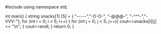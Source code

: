 #include <iostream>
 using namespace std;
 
  int main()
{
	string snacks[1] [5] = 
	    { "-----","-O-O-", "-@@@-", "-^^^-","-VVV-"};
	    for (int i = 0; i < 5; i++)
	    {
	        for (int j = 0; j < 5; j++){
	            cout<<snacks[i][j]<< "\n";
	        }
	        cout<<endl;
	    }
	    return 0;
	}
